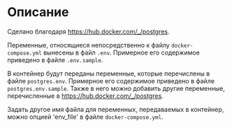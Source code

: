 # Описание

Сделано благодаря https://hub.docker.com/_/postgres.

Переменные, относящиеся непосредственно к файлу `docker-compose.yml` вынесены в файл `.env`. Примерное его содержимое приведено в файле `.env.sample`.

В контейнер будут переданы переменные, которые перечислены в файле `postgres.env`. Примерное его содержимое приведено в файле `postgres.env.sample`. Также в него можно добавить другие переменные, перечисленные в https://hub.docker.com/_/postgres.

Задать другое имя файла для переменных, передаваемых в контейнер, можно опцией 'env_file' в файле `docker-compose.yml`. 
